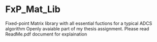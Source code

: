 # FxP_Mat_Lib
Fixed-point Matrix library with all essential fuctions for a typical ADCS algorithm
Openly avaiable part of my thesis assignment. Please read ReadMe.pdf document for explaination

